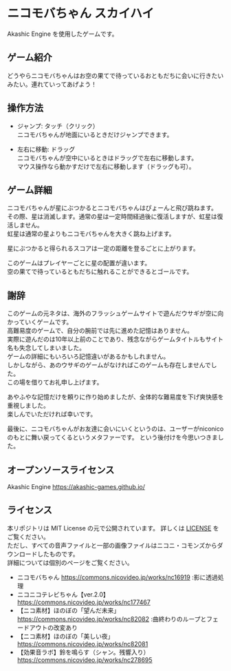 # ニコモバちゃん スカイハイ
Akashic Engine を使用したゲームです。

## ゲーム紹介
  どうやらニコモバちゃんはお空の果てで待っているおともだちに会いに行きたいみたい。連れていってあげよう！

## 操作方法
  - ジャンプ: タッチ（クリック）  
    ニコモバちゃんが地面にいるときだけジャンプできます。

  - 左右に移動: ドラッグ  
    ニコモバちゃんが空中にいるときはドラッグで左右に移動します。  
    マウス操作なら動かすだけで左右に移動します（ドラッグも可）。

## ゲーム詳細
ニコモバちゃんが星にぶつかるとニコモバちゃんはぴょーんと飛び跳ねます。  
その際、星は消滅します。通常の星は一定時間経過後に復活しますが、虹星は復活しません。  
虹星は通常の星よりもニコモバちゃんを大きく跳ね上げます。  

星にぶつかると得られるスコアは一定の距離を登るごとに上がります。  

このゲームはプレイヤーごとに星の配置が違います。  
空の果てで待っているともだちに触れることができるとゴールです。  

## 謝辞
このゲームの元ネタは、海外のフラッシュゲームサイトで遊んだウサギが空に向かっていくゲームです。  
高難易度のゲームで、自分の腕前では先に進めた記憶はありません。  
実際に遊んだのは10年以上前のことであり、残念ながらゲームタイトルもサイト名も失念してしまいました。  
ゲームの詳細にもいろいろ記憶違いがあるかもしれません。  
しかしながら、あのウサギのゲームがなければこのゲームも存在しませんでした。  
この場を借りてお礼申し上げます。

あやふやな記憶だけを頼りに作り始めましたが、全体的な難易度を下げ爽快感を重視しました。  
楽しんでいただければ幸いです。  

最後に、ニコモバちゃんがお友達に会いにいくというのは、ユーザーがniconicoのもとに舞い戻ってくるというメタファーです。
という後付けを今思いつきました。

## オープンソースライセンス
 Akashic Engine
 https://akashic-games.github.io/  

## ライセンス
 本リポジトリは MIT License の元で公開されています。 詳しくは [LICENSE](/LICENSE) をご覧ください。  
 ただし、すべての音声ファイルと一部の画像ファイルはニコニ・コモンズからダウンロードしたものです。  
 詳細については個別のページをご覧ください。

 - ニコモバちゃん 
https://commons.nicovideo.jp/works/nc16919  :影に透過処理
- ニコニコテレビちゃん【ver.2.0】
https://commons.nicovideo.jp/works/nc177467
- 【ニコ素材】ほのぼの「望んだ未来」
https://commons.nicovideo.jp/works/nc82082 :曲終わりのループとフェードアウトの改変あり
- 【ニコ素材】ほのぼの「美しい夜」
https://commons.nicovideo.jp/works/nc82081
- 【効果音ラボ】鈴を鳴らす（シャン。残響入り）
https://commons.nicovideo.jp/works/nc278695
